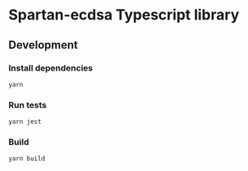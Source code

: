 # Spartan-ecdsa Typescript library

## Development

### Install dependencies

```
yarn
```

### Run tests

```
yarn jest
```

### Build

```
yarn build
```
